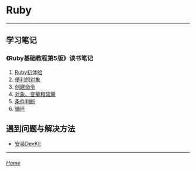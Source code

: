 Ruby
========================

*** *** ***

## 学习笔记

### 《Ruby基础教程第5版》读书笔记

1. [Ruby初体验](./Notes/RubyProgramming5th/ch01)
2. [便利的对象](./Notes/RubyProgramming5th/ch02)
3. [创建命令](./Notes/RubyProgramming5th/ch03)
4. [对象、变量和常量](./Notes/RubyProgramming5th/ch04)
5. [条件判断](./Notes/RubyProgramming5th/ch05)
6. [循环](./Notes/RubyProgramming5th/ch06)


## 遇到问题与解决方法

+ [安装DevKit](./InstallAfter2.4Windows)


*** *** ***
###### [Home](../../index)
